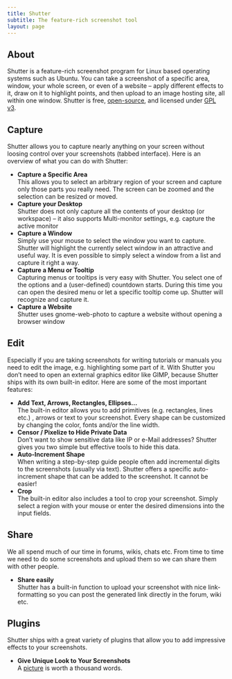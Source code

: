 ```yaml
---
title: Shutter
subtitle: The feature-rich screenshot tool
layout: page
---
```


## About

Shutter is a feature-rich screenshot program for Linux based operating systems such as Ubuntu. You can take a screenshot of a specific area, window, your whole screen, or even of a website – apply different effects to it, draw on it to highlight points, and then upload to an image hosting site, all within one window. Shutter is free, [open-source](https://www.opensource.org/docs/definition.php), and licensed under [GPL v3](https://www.gnu.org/licenses/gpl-3.0.html).

## Capture

Shutter allows you to capture nearly anything on your screen without loosing control over your screenshots (tabbed interface). Here is an overview of what you can do with Shutter:

* **Capture a Specific Area**  
  This allows you to select an arbitrary region of your screen and capture only those parts you really need. The screen can be zoomed and the selection can be resized or moved.
* **Capture your Desktop**  
  Shutter does not only capture all the contents of your desktop (or workspace) – it also supports Multi-monitor settings, e.g. capture the active monitor
* **Capture a Window**  
  Simply use your mouse to select the window you want to capture. Shutter will highlight the currently select window in an attractive and useful way. It is even possible to simply select a window from a list and capture it right a way.
* **Capture a Menu or Tooltip**  
  Capturing menus or tooltips is very easy with Shutter. You select one of the options and a (user-defined) countdown starts. During this time you can open the desired menu or let a specific tooltip come up. Shutter will recognize and capture it.
* **Capture a Website**  
  Shutter uses gnome-web-photo to capture a website without opening a browser window

## Edit

Especially if you are taking screenshots for writing tutorials or manuals you need to edit the image, e.g. highlighting some part of it. With Shutter you don’t need to open an external graphics editor like GIMP, because Shutter ships with its own built-in editor. Here are some of the most important features:

* **Add Text, Arrows, Rectangles, Ellipses…**  
  The built-in editor allows you to add primitives (e.g. rectangles, lines etc.) , arrows or text to your screenshot. Every shape can be customized by changing the color, fonts and/or the line width.
* **Censor / Pixelize to Hide Private Data**  
  Don’t want to show sensitive data like IP or e-Mail addresses? Shutter gives you two simple but effective tools to hide this data.
* **Auto-Increment Shape**  
  When writing a step-by-step guide people often add incremental digits to the screenshots (usually via text). Shutter offers a specific auto-increment shape that can be added to the screenshot. It cannot be easier!
* **Crop**  
  The built-in editor also includes a tool to crop your screenshot. Simply select a region with your mouse or enter the desired dimensions into the input fields.

## Share

We all spend much of our time in forums, wikis, chats etc. From time to time we need to do some screenshots and upload them so we can share them with other people.

* **Share easily**  
  Shutter has a built-in function to upload your screenshot with nice link-formatting so you can post the generated link directly in the forum, wiki etc.

## Plugins

Shutter ships with a great variety of plugins that allow you to add impressive effects to your screenshots.

* **Give Unique Look to Your Screenshots**  
  A [picture](/screenshots/plugins/) is worth a thousand words.
